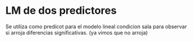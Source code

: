 # LM de dos predictores

Se utiliza como predicot para el modelo lineal condicion sala para observar si
arroja diferencias significativas. (ya vimos que no arroja)
